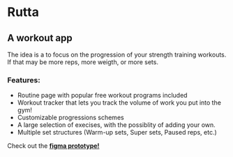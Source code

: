 # Rutta

## A workout app

The idea is a to focus on the progression of your strength training workouts. If that may be more reps, more weigth, or more sets.

### Features:

- Routine page with popular free workout programs included
- Workout tracker that lets you track the volume of work you put into the gym!
- Customizable progressions schemes
- A large selection of execises, with the possiblity of adding your own.
- Multiple set structures (Warm-up sets, Super sets, Paused reps, etc.)

Check out the [**figma prototype!**](https://www.figma.com/file/1yMIomj66JdJfHaaBBQr89/Portfolio?node-id=0%3A1)
